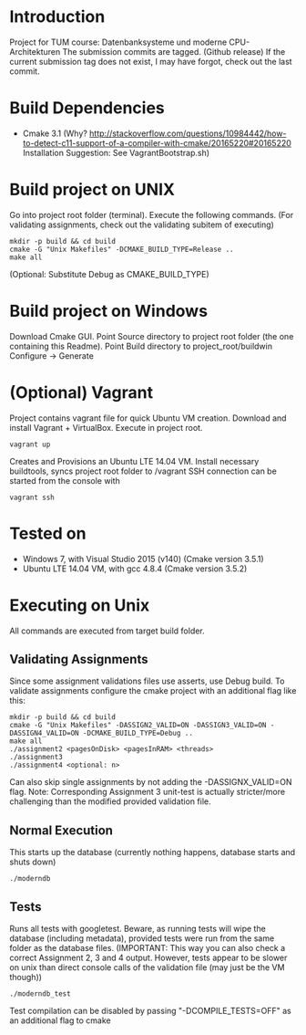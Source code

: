 # Introduction
Project for TUM course: Datenbanksysteme und moderne CPU-Architekturen 
The submission commits are tagged. (Github release) If the current submission tag does not exist, I may have forgot, check out the last commit.

# Build Dependencies
* Cmake 3.1 (Why? http://stackoverflow.com/questions/10984442/how-to-detect-c11-support-of-a-compiler-with-cmake/20165220#20165220 Installation Suggestion: See VagrantBootstrap.sh)

# Build project on UNIX
Go into project root folder (terminal). Execute the following commands.
(For validating assignments, check out the validating subitem of executing)
```
mkdir -p build && cd build
cmake -G "Unix Makefiles" -DCMAKE_BUILD_TYPE=Release ..
make all
```
(Optional: Substitute Debug as CMAKE_BUILD_TYPE)

# Build project on Windows
Download Cmake GUI. Point Source directory to project root folder (the one containing this Readme).
Point Build directory to project_root/buildwin
Configure -> Generate

# (Optional) Vagrant
Project contains vagrant file for quick Ubuntu VM creation.
Download and install Vagrant + VirtualBox.
Execute in project root.
```
vagrant up
```
Creates and Provisions an Ubuntu LTE 14.04 VM. Install necessary buildtools, syncs project root folder to
/vagrant
SSH connection can be started from the console with
```
vagrant ssh
```

# Tested on
* Windows 7, with Visual Studio 2015 (v140) (Cmake version 3.5.1)
* Ubuntu LTE 14.04 VM, with gcc 4.8.4 (Cmake version 3.5.2)

# Executing on Unix
All commands are executed from target build folder.

## Validating Assignments
Since some assignment validations files use asserts, use Debug build.
To validate assignments configure the cmake project with an additional flag like this:
```
mkdir -p build && cd build
cmake -G "Unix Makefiles" -DASSIGN2_VALID=ON -DASSIGN3_VALID=ON -DASSIGN4_VALID=ON -DCMAKE_BUILD_TYPE=Debug ..
make all
./assignment2 <pagesOnDisk> <pagesInRAM> <threads>
./assignment3
./assignment4 <optional: n>
```
Can also skip single assignments by not adding the -DASSIGNX_VALID=ON flag.
Note: Corresponding Assignment 3 unit-test is actually stricter/more challenging than the modified provided validation file.

## Normal Execution
This starts up the database (currently nothing happens, database starts and shuts down)
```
./moderndb
```

## Tests
Runs all tests with googletest. Beware, as running tests will wipe the database (including metadata), 
provided tests were run from the same folder as the database files.
(IMPORTANT: This way you can also check a correct Assignment 2, 3 and 4 output. 
However, tests appear to be slower on unix than direct console calls of the validation file (may just be the VM though))
```
./moderndb_test
```
Test compilation can be disabled by passing "-DCOMPILE_TESTS=OFF" as an
additional flag to cmake
